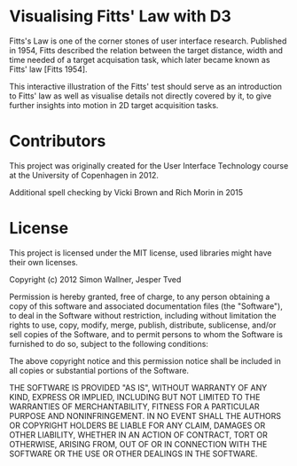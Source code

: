 # Visualising Fitts' Law with D3

Fitts's Law is one of the corner stones of user interface research. Published in 1954, Fitts described the relation between the target distance, width and time needed of a target acquisation task, which later became known as Fitts' law [Fitts 1954].

This interactive illustration of the Fitts' test should serve as an introduction to Fitts' law as well as visualise details not directly covered by it, to give further insights into motion in 2D target acquisition tasks.

# Contributors
This project was originally created for the User Interface Technology course at the University of Copenhagen in 2012.

Additional spell checking by Vicki Brown and Rich Morin in 2015

# License
This project is licensed under the MIT license, used libraries might have their own licenses.

Copyright (c) 2012 Simon Wallner, Jesper Tved

Permission is hereby granted, free of charge, to any person obtaining a copy of this software and associated documentation files (the "Software"), to deal in the Software without restriction, including without limitation the rights to use, copy, modify, merge, publish, distribute, sublicense, and/or sell copies of the Software, and to permit persons to whom the Software is furnished to do so, subject to the following conditions:

The above copyright notice and this permission notice shall be included in all copies or substantial portions of the Software.

THE SOFTWARE IS PROVIDED "AS IS", WITHOUT WARRANTY OF ANY KIND, EXPRESS OR IMPLIED, INCLUDING BUT NOT LIMITED TO THE WARRANTIES OF MERCHANTABILITY, FITNESS FOR A PARTICULAR PURPOSE AND NONINFRINGEMENT. IN NO EVENT SHALL THE AUTHORS OR COPYRIGHT HOLDERS BE LIABLE FOR ANY CLAIM, DAMAGES OR OTHER LIABILITY, WHETHER IN AN ACTION OF CONTRACT, TORT OR OTHERWISE, ARISING FROM, OUT OF OR IN CONNECTION WITH THE SOFTWARE OR THE USE OR OTHER DEALINGS IN THE SOFTWARE.
